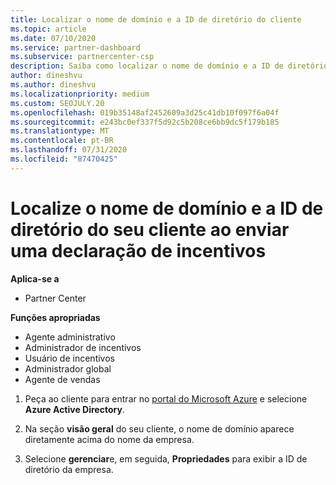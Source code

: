 ```yaml
---
title: Localizar o nome de domínio e a ID de diretório do cliente
ms.topic: article
ms.date: 07/10/2020
ms.service: partner-dashboard
ms.subservice: partnercenter-csp
description: Saiba como localizar o nome de domínio e a ID de diretório do seu cliente ao enviar uma declaração.
author: dineshvu
ms.author: dineshvu
ms.localizationpriority: medium
ms.custom: SEOJULY.20
ms.openlocfilehash: 019b35148af2452609a3d25c41db10f097f6a04f
ms.sourcegitcommit: e243bc0ef337f5d92c5b208ce6bb9dc5f179b185
ms.translationtype: MT
ms.contentlocale: pt-BR
ms.lasthandoff: 07/31/2020
ms.locfileid: "87470425"
---
```

# <a name="find-your-customers-domain-name-and-directory-id-when-submitting-an-incentives-claim"></a>Localize o nome de domínio e a ID de diretório do seu cliente ao enviar uma declaração de incentivos

**Aplica-se a**

- Partner Center

**Funções apropriadas**

- Agente administrativo
- Administrador de incentivos
- Usuário de incentivos
- Administrador global
- Agente de vendas

1. Peça ao cliente para entrar no [portal do Microsoft Azure](https://portal.azure.com/#home) e selecione **Azure Active Directory**.

2. Na seção **visão geral** do seu cliente, o nome de domínio aparece diretamente acima do nome da empresa.  

3. Selecione **gerenciar**e, em seguida, **Propriedades** para exibir a ID de diretório da empresa.
